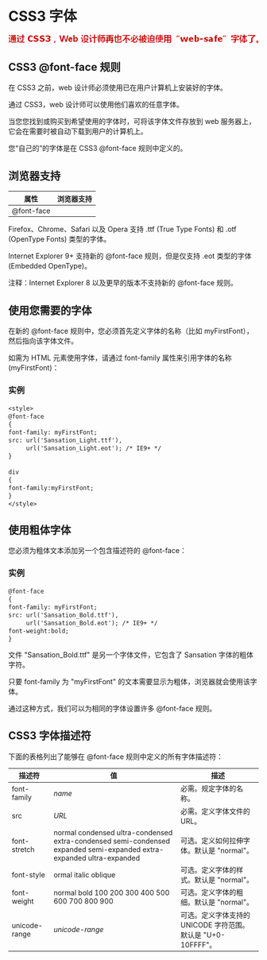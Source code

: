 
# CSS3 字体




![通过 CSS3，Web 设计师再也不必被迫使用“web-safe”字体了。](img/css3_font.gif)

## CSS3 @font-face 规则

在 CSS3 之前，web 设计师必须使用已在用户计算机上安装好的字体。

通过 CSS3，web 设计师可以使用他们喜欢的任意字体。

当您您找到或购买到希望使用的字体时，可将该字体文件存放到 web 服务器上，它会在需要时被自动下载到用户的计算机上。

您“自己的”的字体是在 CSS3 @font-face 规则中定义的。

## 浏览器支持

| 属性 | 浏览器支持 |
| --- | --- |
| @font-face |

Firefox、Chrome、Safari 以及 Opera 支持 .ttf (True Type Fonts) 和 .otf (OpenType Fonts) 类型的字体。

Internet Explorer 9+ 支持新的 @font-face 规则，但是仅支持 .eot 类型的字体 (Embedded OpenType)。

注释：Internet Explorer 8 以及更早的版本不支持新的 @font-face 规则。

## 使用您需要的字体

在新的 @font-face 规则中，您必须首先定义字体的名称（比如 myFirstFont），然后指向该字体文件。

如需为 HTML 元素使用字体，请通过 font-family 属性来引用字体的名称 (myFirstFont)：

### 实例

```
<style>
@font-face
{
font-family: myFirstFont;
src: url('Sansation_Light.ttf'),
     url('Sansation_Light.eot'); /* IE9+ */
}

div
{
font-family:myFirstFont;
}
</style>

```



## 使用粗体字体

您必须为粗体文本添加另一个包含描述符的 @font-face：

### 实例

```
@font-face
{
font-family: myFirstFont;
src: url('Sansation_Bold.ttf'),
     url('Sansation_Bold.eot'); /* IE9+ */
font-weight:bold;
}

```



文件 "Sansation_Bold.ttf" 是另一个字体文件，它包含了 Sansation 字体的粗体字符。

只要 font-family 为 "myFirstFont" 的文本需要显示为粗体，浏览器就会使用该字体。

通过这种方式，我们可以为相同的字体设置许多 @font-face 规则。

## CSS3 字体描述符

下面的表格列出了能够在 @font-face 规则中定义的所有字体描述符：

| 描述符 | 值 | 描述 |
| --- | --- | --- |
| font-family | _name_ | 必需。规定字体的名称。 |
| src | _URL_ | 必需。定义字体文件的 URL。 |
| font-stretch |  normal  condensed  ultra-condensed  extra-condensed  semi-condensed  expanded  semi-expanded  extra-expanded  ultra-expanded | 可选。定义如何拉伸字体。默认是 "normal"。 |
| font-style |  ormal  italic  oblique | 可选。定义字体的样式。默认是 "normal"。 |
| font-weight |  normal  bold  100  200  300  400  500  600  700  800  900 | 可选。定义字体的粗细。默认是 "normal"。 |
| unicode-range | _unicode-range_ | 可选。定义字体支持的 UNICODE 字符范围。默认是 "U+0-10FFFF"。 |





